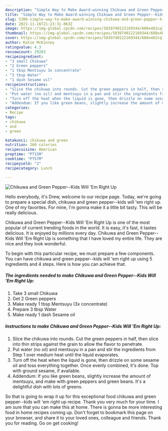 ```yaml
---
description: "Simple Way to Make Award-winning Chikuwa and Green Pepper--Kids Will &amp;#39;Em Right Up"
title: "Simple Way to Make Award-winning Chikuwa and Green Pepper--Kids Will &amp;#39;Em Right Up"
slug: 5306-simple-way-to-make-award-winning-chikuwa-and-green-pepper-kids-will-and-39-em-right-up
date: 2021-11-16T21:23:31.063Z
image: https://img-global.cpcdn.com/recipes/5839740122169344/680x482cq70/chikuwa-and-green-pepper-kids-will-em-right-up-recipe-main-photo.jpg
thumbnail: https://img-global.cpcdn.com/recipes/5839740122169344/680x482cq70/chikuwa-and-green-pepper-kids-will-em-right-up-recipe-main-photo.jpg
cover: https://img-global.cpcdn.com/recipes/5839740122169344/680x482cq70/chikuwa-and-green-pepper-kids-will-em-right-up-recipe-main-photo.jpg
author: Katie McKinney
ratingvalue: 4.3
reviewcount: 29283
recipeingredient:
- "3 small Chikuwa"
- "2 Green peppers"
- "1 tbsp Mentsuyu 3x concentrate"
- "3 tbsp Water"
- "1 dash Sesame oil"
recipeinstructions:
- "Slice the chikuwa into rounds. Cut the green peppers in half, then slice into thin strips against the grain to allow the flavor to penetrate."
- "Put water (no oil) and mentsuyu in a pan and stir the ingredients from Step 1 over medium heat until the liquid evaporates."
- "Turn off the heat when the liquid is gone, then drizzle on some sesame oil and toss everything together. Once evenly combined, it&#39;s done. Top with ground sesame, if available."
- "Addendum: If you like green beans, slightly increase the amount of mentsuyu, and make with green peppers and green beans. It&#39;s a delightful dish with lots of greens."
categories:
- Recipe
tags:
- chikuwa
- and
- green

katakunci: chikuwa and green 
nutrition: 260 calories
recipecuisine: American
preptime: "PT15M"
cooktime: "PT57M"
recipeyield: "2"
recipecategory: Lunch

---
```



![Chikuwa and Green Pepper--Kids Will &#39;Em Right Up](https://img-global.cpcdn.com/recipes/5839740122169344/680x482cq70/chikuwa-and-green-pepper-kids-will-em-right-up-recipe-main-photo.jpg)

Hello everybody, it's Drew, welcome to our recipe page. Today, we're going to prepare a special dish, chikuwa and green pepper--kids will &#39;em right up. One of my favorites. For mine, I'm gonna make it a little bit tasty. This will be really delicious.



Chikuwa and Green Pepper--Kids Will &#39;Em Right Up is one of the most popular of current trending foods in the world. It is easy, it's fast, it tastes delicious. It is enjoyed by millions every day. Chikuwa and Green Pepper--Kids Will &#39;Em Right Up is something that I have loved my entire life. They are nice and they look wonderful.


To begin with this particular recipe, we must prepare a few components. You can have chikuwa and green pepper--kids will &#39;em right up using 5 ingredients and 4 steps. Here is how you can achieve that.

<!--inarticleads1-->

##### The ingredients needed to make Chikuwa and Green Pepper--Kids Will &#39;Em Right Up:

1. Take 3 small Chikuwa
1. Get 2 Green peppers
1. Make ready 1 tbsp Mentsuyu (3x concentrate)
1. Prepare 3 tbsp Water
1. Make ready 1 dash Sesame oil




<!--inarticleads2-->

##### Instructions to make Chikuwa and Green Pepper--Kids Will &#39;Em Right Up:

1. Slice the chikuwa into rounds. Cut the green peppers in half, then slice into thin strips against the grain to allow the flavor to penetrate.
1. Put water (no oil) and mentsuyu in a pan and stir the ingredients from Step 1 over medium heat until the liquid evaporates.
1. Turn off the heat when the liquid is gone, then drizzle on some sesame oil and toss everything together. Once evenly combined, it&#39;s done. Top with ground sesame, if available.
1. Addendum: If you like green beans, slightly increase the amount of mentsuyu, and make with green peppers and green beans. It&#39;s a delightful dish with lots of greens.




So that is going to wrap it up for this exceptional food chikuwa and green pepper--kids will &#39;em right up recipe. Thank you very much for your time. I am sure that you can make this at home. There is gonna be more interesting food in home recipes coming up. Don't forget to bookmark this page on your browser, and share it to your loved ones, colleague and friends. Thank you for reading. Go on get cooking!
